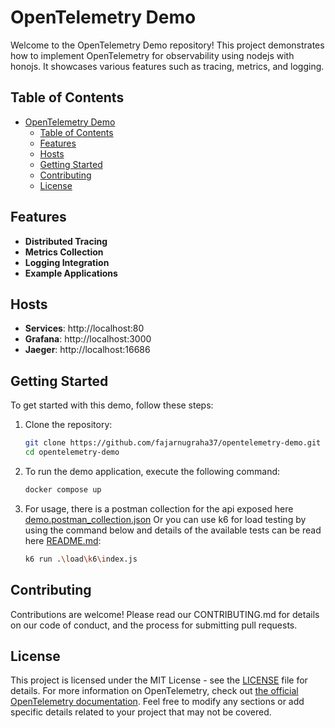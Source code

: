 # OpenTelemetry Demo

Welcome to the OpenTelemetry Demo repository! This project demonstrates how to implement OpenTelemetry for observability using nodejs with honojs. It showcases various features such as tracing, metrics, and logging.

## Table of Contents

- [OpenTelemetry Demo](#opentelemetry-demo)
  - [Table of Contents](#table-of-contents)
  - [Features](#features)
  - [Hosts](#hosts)
  - [Getting Started](#getting-started)
  - [Contributing](#contributing)
  - [License](#license)

## Features

- **Distributed Tracing**
- **Metrics Collection**
- **Logging Integration**
- **Example Applications**

## Hosts
- **Services**: http://localhost:80
- **Grafana**: http://localhost:3000
- **Jaeger**: http://localhost:16686

## Getting Started

To get started with this demo, follow these steps:

1. Clone the repository:
   ```bash
   git clone https://github.com/fajarnugraha37/opentelemetry-demo.git
   cd opentelemetry-demo
   ```
2. To run the demo application, execute the following command:
    ```bash
    docker compose up
    ```
3. For usage, there is a postman collection for the api exposed here [demo.postman_collection.json](https://github.com/fajarnugraha37/opentelemetry-demo/blob/main/load-test/demo.postman_collection.json)
    Or you can use k6 for load testing by using the command below and details of the available tests can be read here [README.md](https://github.com/fajarnugraha37/opentelemetry-demo/blob/main/load-test/k6/README.md):
    ```bash
    k6 run .\load\k6\index.js 
    ```


## Contributing

Contributions are welcome! Please read our CONTRIBUTING.md for details on our code of conduct, and the process for submitting pull requests.

## License

This project is licensed under the MIT License - see the [LICENSE](https://github.com/fajarnugraha37/opentelemetry-demo/blob/main/LICENSE) file for details. For more information on OpenTelemetry, check out [the official OpenTelemetry documentation](https://opentelemetry.io/docs/what-is-opentelemetry/).
Feel free to modify any sections or add specific details related to your project that may not be covered.
